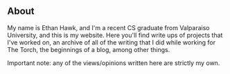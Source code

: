 
## About

My name is Ethan Hawk, and I'm a recent CS
graduate from Valparaiso University, and this
is my website. Here you'll find write ups of
projects that I've worked on, an archive of
all of the writing that I did while working
for The Torch, the beginnings of a blog, among
other things.

Important note: any of the views/opinions written here are strictly my own.
